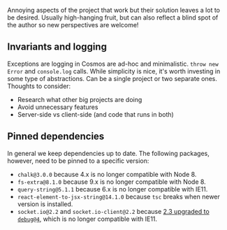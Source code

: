 Annoying aspects of the project that work but their solution leaves a lot to be desired. Usually high-hanging fruit, but can also reflect a blind spot of the author so new perspectives are welcome!

## Invariants and logging

Exceptions are logging in Cosmos are ad-hoc and minimalistic. `throw new Error` and `console.log` calls. While simplicity is nice, it's worth investing in some type of abstractions. Can be a single project or two separate ones. Thoughts to consider:

- Research what other big projects are doing
- Avoid unnecessary features
- Server-side vs client-side (and code that runs in both)

## Pinned dependencies

In general we keep dependencies up to date. The following packages, however, need to be pinned to a specific version:

- `chalk@3.0.0` because 4.x is no longer compatible with Node 8.
- `fs-extra@8.1.0` because 9.x is no longer compatible with Node 8.
- `query-string@5.1.1` because 6.x is no longer compatible with IE11.
- `react-element-to-jsx-string@14.1.0` because `tsc` breaks when newer version is installed.
- `socket.io@2.2` and `socket.io-client@2.2` because [2.3 upgraded to `debug@4`](https://github.com/socketio/socket.io-client/issues/1328#issuecomment-536525472), which is no longer compatible with IE11.

